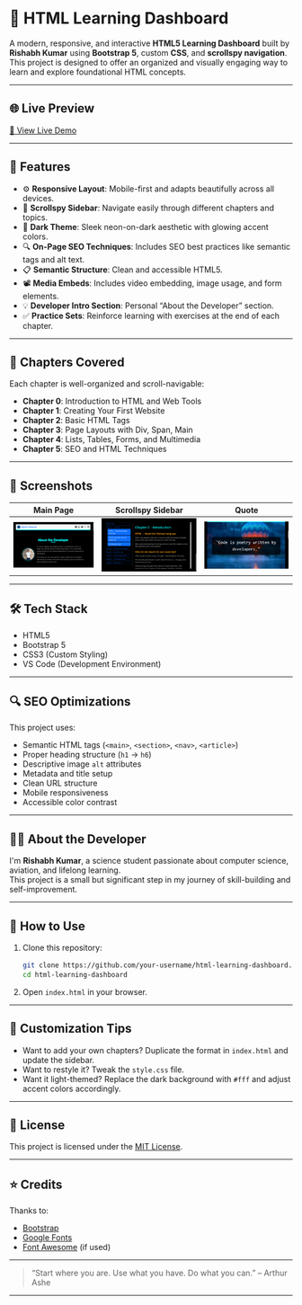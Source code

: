 # 🚀 HTML Learning Dashboard

A modern, responsive, and interactive **HTML5 Learning Dashboard** built by **Rishabh Kumar** using **Bootstrap 5**, custom **CSS**, and **scrollspy navigation**. This project is designed to offer an organized and visually engaging way to learn and explore foundational HTML concepts.

---

## 🌐 Live Preview

[🔗 View Live Demo](https://github.com/rishabhkumaar/html)

---

## 📂 Features

- ⚙️ **Responsive Layout**: Mobile-first and adapts beautifully across all devices.
- 📑 **Scrollspy Sidebar**: Navigate easily through different chapters and topics.
- 🖤 **Dark Theme**: Sleek neon-on-dark aesthetic with glowing accent colors.
- 🔍 **On-Page SEO Techniques**: Includes SEO best practices like semantic tags and alt text.
- 📋 **Semantic Structure**: Clean and accessible HTML5.
- 📽️ **Media Embeds**: Includes video embedding, image usage, and form elements.
- 💡 **Developer Intro Section**: Personal “About the Developer” section.
- ✅ **Practice Sets**: Reinforce learning with exercises at the end of each chapter.

---

## 🧠 Chapters Covered

Each chapter is well-organized and scroll-navigable:

- **Chapter 0**: Introduction to HTML and Web Tools
- **Chapter 1**: Creating Your First Website
- **Chapter 2**: Basic HTML Tags
- **Chapter 3**: Page Layouts with Div, Span, Main
- **Chapter 4**: Lists, Tables, Forms, and Multimedia
- **Chapter 5**: SEO and HTML Techniques

---

## 📸 Screenshots

| Main Page | Scrollspy Sidebar | Quote |
|----------|------------------|------------|
| ![main](main.png) | ![sidebar](sidebar.png) | ![quote](quote.png) |

---

## 🛠️ Tech Stack

- HTML5
- Bootstrap 5
- CSS3 (Custom Styling)
- VS Code (Development Environment)

---

## 🔍 SEO Optimizations

This project uses:

- Semantic HTML tags (`<main>`, `<section>`, `<nav>`, `<article>`)
- Proper heading structure (`h1` → `h6`)
- Descriptive image `alt` attributes
- Metadata and title setup
- Clean URL structure
- Mobile responsiveness
- Accessible color contrast

---

## 🙋‍♂️ About the Developer

I'm **Rishabh Kumar**, a science student passionate about computer science, aviation, and lifelong learning.  
This project is a small but significant step in my journey of skill-building and self-improvement.

---

## 📌 How to Use

1. Clone this repository:
   ```bash
   git clone https://github.com/your-username/html-learning-dashboard.git
   cd html-learning-dashboard

2. Open `index.html` in your browser.

---

## 🔧 Customization Tips

* Want to add your own chapters? Duplicate the format in `index.html` and update the sidebar.
* Want to restyle it? Tweak the `style.css` file.
* Want it light-themed? Replace the dark background with `#fff` and adjust accent colors accordingly.

---

## 📄 License

This project is licensed under the [MIT License](LICENSE).

---

## ⭐️ Credits

Thanks to:

* [Bootstrap](https://getbootstrap.com/)
* [Google Fonts](https://fonts.google.com/)
* [Font Awesome](https://fontawesome.com/) (if used)

---

> “Start where you are. Use what you have. Do what you can.” – Arthur Ashe

---
